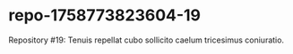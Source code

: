 # repo-1758773823604-19
Repository #19: Tenuis repellat cubo sollicito caelum tricesimus coniuratio.
